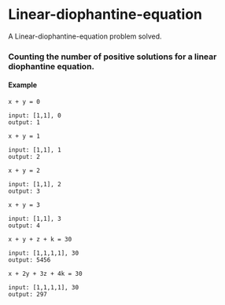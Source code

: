 # Linear-diophantine-equation
A Linear-diophantine-equation problem solved.

### Counting the number of positive solutions for a linear diophantine equation.
#### Example
```
x + y = 0

input: [1,1], 0
output: 1
```
```
x + y = 1

input: [1,1], 1
output: 2
```

```
x + y = 2

input: [1,1], 2
output: 3
```

```
x + y = 3

input: [1,1], 3
output: 4
```

```
x + y + z + k = 30

input: [1,1,1,1], 30
output: 5456
```

```
x + 2y + 3z + 4k = 30

input: [1,1,1,1], 30
output: 297
```
